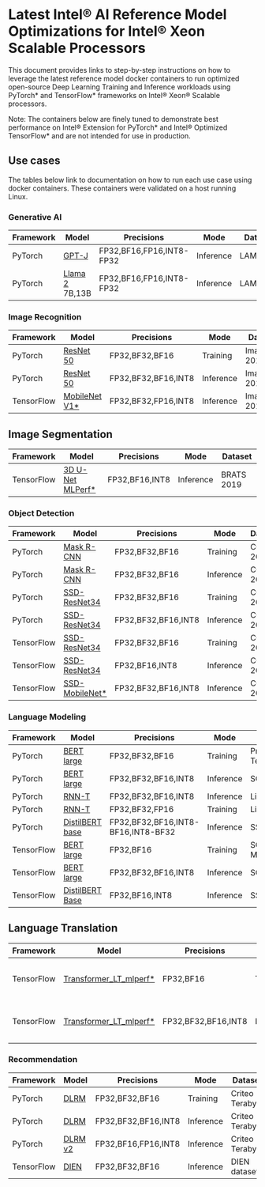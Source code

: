 # Latest Intel® AI Reference Model Optimizations for Intel® Xeon Scalable Processors

This document provides links to step-by-step instructions on how to leverage the latest reference model docker containers to run optimized open-source Deep Learning Training and Inference workloads using PyTorch* and TensorFlow* frameworks on Intel® Xeon® Scalable processors.

Note: The containers below are finely tuned to demonstrate best performance on Intel® Extension for PyTorch* and Intel® Optimized TensorFlow*  and are not intended for use in production. 

## Use cases

The tables below link to documentation on how to run each use case using docker containers. These containers were validated on a host running Linux. 

### Generative AI
| Framework | Model                                                  | Precisions | Mode |  Dataset |
| --------| ------------------------------------------------------ | ---------- | ------| --------------------- |
| PyTorch | [GPT-J](../../models_v2/pytorch/gptj/inference/cpu/CONTAINER.md) | FP32,BF16,FP16,INT8-FP32 | Inference | LAMBADA |
| PyTorch | [Llama 2](../../models_v2/pytorch/llama/inference/cpu/CONTAINER.md) 7B,13B | FP32,BF16,FP16,INT8-FP32 | Inference | LAMBADA |
### Image Recognition

| Framework | Model                                                  | Precisions | Mode |  Dataset |
| --------| ------------------------------------------------------ | ---------- | ------| --------------------- |
| PyTorch | [ResNet 50](../../models_v2/pytorch/resnet50/training/cpu/CONTAINER.md) | FP32,BF32,BF16 | Training | ImageNet 2012 |
| PyTorch | [ResNet 50](../../models_v2/pytorch/resnet50/inference/cpu/CONTAINER.md) | FP32,BF32,BF16,INT8 | Inference | ImageNet 2012 |
| TensorFlow | [MobileNet V1*](../../quickstart/image_recognition/tensorflow/mobilenet_v1/inference/cpu/README_DEV_CAT.md) | FP32,BF32,FP16,INT8 | Inference | ImageNet 2012 |

## Image Segmentation

| Framework | Model                                                  | Precisions | Mode |  Dataset |
| --------| ------------------------------------------------------ | ---------- | ------| --------------------- |
| TensorFlow | [3D U-Net MLPerf*](../../quickstart/image_segmentation/tensorflow/3d_unet_mlperf/inference/cpu/README_DEV_CAT.md) | FP32,BF16,INT8 | Inference | BRATS 2019 |

### Object Detection

| Framework | Model                                                  | Precisions | Mode |  Dataset |
| --------| ------------------------------------------------------ | ---------- | ------| --------------------- |
| PyTorch |[Mask R-CNN](../../models_v2/pytorch/maskrcnn/training/cpu/CONTAINER.md) | FP32,BF32,BF16 | Training | COCO 2017 |
| PyTorch |[Mask R-CNN](../../models_v2/pytorch/maskrcnn/inference/cpu/CONTAINER.md) | FP32,BF32,BF16 | Inference | COCO 2017 |
| PyTorch |[SSD-ResNet34](../../models_v2/pytorch/ssd-resnet34/training/cpu/CONTAINER.md) | FP32,BF32,BF16 | Training | COCO 2017 |
| PyTorch |[SSD-ResNet34](../../models_v2/pytorch/ssd-resnet34/inference/cpu/CONTAINER.md) | FP32,BF32,BF16,INT8 | Inference | COCO 2017 |
| TensorFlow | [SSD-ResNet34](../../quickstart/object_detection/tensorflow/ssd-resnet34/training/cpu/README_DEV_CAT.md) | FP32,BF32,BF16 |Training | COCO 2017 |
| TensorFlow | [SSD-ResNet34](../../quickstart/object_detection/tensorflow/ssd-resnet34/inference/cpu/README_DEV_CAT.md) | FP32,BF16,INT8 |Inference | COCO 2017  |
| TensorFlow | [SSD-MobileNet*](../../quickstart/object_detection/tensorflow/ssd-mobilenet/inference/cpu/README_DEV_CAT.md) | FP32,BF32,BF16,INT8 | Inference | COCO 2017 |

### Language Modeling 

| Framework | Model                                                  | Precisions | Mode |  Dataset |
| --------| ------------------------------------------------------ | ---------- | ------| --------------------- |
| PyTorch | [BERT large](../../models_v2/pytorch/bert_large/training/cpu/CONTAINER.md) | FP32,BF32,BF16 | Training | Preprocessed Text dataset |
| PyTorch |[BERT large](../../models_v2/pytorch/bert_large/inference/cpu/CONTAINER.md) | FP32,BF32,BF16,INT8 | Inference | SQuAD1.0 |
| PyTorch | [RNN-T](../../models_v2/pytorch/rnnt/training/cpu/CONTAINER.md) | FP32,BF32,BF16,INT8 | Inference | LibriSpeech |
| PyTorch |[RNN-T](../../models_v2/pytorch/rnnt/inference/cpu/CONTAINER.md) | FP32,BF32,FP16 | Training | LibriSpeech |
| PyTorch |[DistilBERT base](../../models_v2/pytorch/distilbert/inference/cpu/CONTAINER.md) | FP32,BF32,BF16,INT8-BF16,INT8-BF32 | Inference | SST-2 |
| TensorFlow | [BERT large](../../quickstart/language_modeling/tensorflow/bert_large/training/cpu/README_DEV_CAT.md) | FP32,BF16 | Training |  SQuAD and MRPC |
| TensorFlow | [BERT large](../../quickstart/language_modeling/tensorflow/bert_large/inference/cpu/README_DEV_CAT.md) | FP32,BF32,BF16,INT8 |Inference | SQuAD |
| TensorFlow | [DistilBERT Base](../../quickstart/language_modeling/tensorflow/distilbert_base/inference/cpu/README_DEV_CAT.md) | FP32,BF16,INT8 | Inference | SST-2 | 

## Language Translation
| Framework | Model                                                  | Precisions | Mode |  Dataset |
| --------| ------------------------------------------------------ | ---------- | ------| --------------------- |
| TensorFlow | [Transformer_LT_mlperf*](../../quickstart/language_translation/tensorflow/transformer_mlperf/training/cpu/README_DEV_CAT.md) | FP32,BF16 | Training | WMT English-German dataset |
| TensorFlow | [Transformer_LT_mlperf*](../../quickstart/language_translation/tensorflow/transformer_mlperf/inference/cpu/README_DEV_CAT.md) | FP32,BF32,BF16,INT8 | Inference |  WMT English-German dataset |

### Recommendation 

| Framework | Model                                                  | Precisions | Mode |  Dataset |
| --------| ------------------------------------------------------ | ---------- | ------| --------------------- |
| PyTorch | [DLRM](../../models_v2/pytorch/dlrm/training/cpu/CONTAINER.md) | FP32,BF32,BF16 | Training | Criteo Terabyte |
| PyTorch | [DLRM](../../models_v2/pytorch/dlrm/inference/cpu/CONTAINER.md) | FP32,BF32,BF16,INT8 | Inference | Criteo Terabyte |
| PyTorch | [DLRM v2](../../models_v2/pytorch/torchrec_dlrm/inference/cpu/CONTAINER.md) | FP32,BF16,FP16,INT8 | Inference | Criteo Terabyte |
| TensorFlow | [DIEN](../../quickstart/recommendation/tensorflow/dien/inference/cpu/README_DEV_CAT.md) | FP32,BF32,BF16 | Inference | DIEN dataset |
